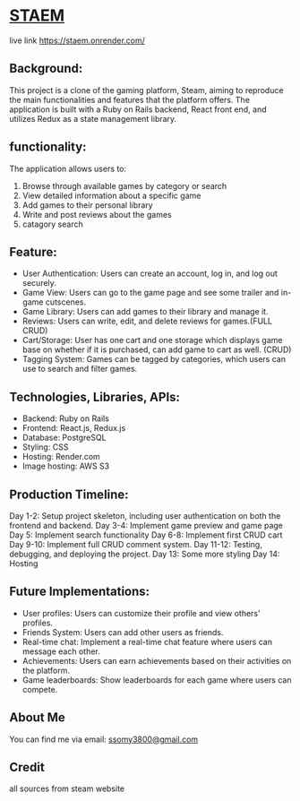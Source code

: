 # [STAEM](https://staem.onrender.com/)


live link https://staem.onrender.com/
## Background: 
  This project is a clone of the gaming platform, Steam, aiming to reproduce the main functionalities and features that the platform offers. The application is built with a Ruby on Rails backend, React front end, and utilizes Redux as a state management library.
## functionality:

 
The application allows users to:

1. Browse through available games by category or search
2. View detailed information about a specific game
3. Add games to their personal library
4. Write and post reviews about the games
5. catagory search



## Feature:
- User Authentication: Users can create an account, log in, and log out securely.
- Game View: Users can go to the game page and see some trailer and in-game cutscenes.
- Game Library: Users can add games to their library and manage it.
- Reviews: Users can write, edit, and delete reviews for games.(FULL CRUD)
- Cart/Storage: User has one cart and one storage which displays game base on whether if it is purchased, can add game to cart as well. (CRUD)
- Tagging System: Games can be tagged by categories, which users can use to search and filter games.


## Technologies, Libraries, APIs:
- Backend: Ruby on Rails
- Frontend: React.js, Redux.js
- Database: PostgreSQL
- Styling: CSS
- Hosting: Render.com
- Image hosting: AWS S3

## Production Timeline:
Day 1-2: Setup project skeleton, including user authentication on both the frontend and backend.
Day 3-4: Implement game preview and game page
Day 5: Implement search functionality
Day 6-8: Implement first CRUD cart
Day 9-10: Implement full CRUD comment system.
Day 11-12: Testing, debugging, and deploying the project.
Day 13: Some more styling
Day 14: Hosting

## Future Implementations:
- User profiles: Users can customize their profile and view others' profiles.
- Friends System: Users can add other users as friends.
- Real-time chat: Implement a real-time chat feature where users can message each other.
- Achievements: Users can earn achievements based on their activities on the platform.
- Game leaderboards: Show leaderboards for each game where users can compete.

## About Me
You can find me via email: ssomy3800@gmail.com
 
## Credit
all sources from steam website
